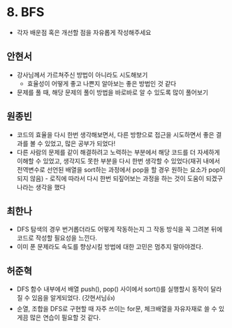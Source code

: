 # 8. BFS

- 각자 배운점 혹은 개선할 점을 자유롭게 작성해주세요


## 안현서
- 강사님께서 가르쳐주신 방법이 아니라도 시도해보기
	- 효율성이 어떻게 좋고 나쁜지 알아보는 좋은 방법인 것 같다
- 문제를 풀 때, 해당 문제의 풀이 방법을 바로바로 알 수 있도록 많이 풀어보기

## 원종빈
- 코드의 효율을 다시 한번 생각해보면서, 다른 방향으로 접근을 시도하면서 좋은 결과를 볼 수 있었고, 많은 공부가 되었다!
- 다른 사람의 문제를 같이 해결하려고 노력하는 부분에서 해당 코드를 더 자세하게 이해할 수 있었고, 생각지도 못한 부분을 다시 한번 생각할 수 있었다(재귀 내에서 전역변수로 선언된 배열을 sort하는 과정에서 pop을 할 경우 원하는 요소가 pop이 되지 않음) - 로직에 따라서 다시 한번 되짚어보는 과정을 하는 것이 도움이 되겠구나라는 생각을 했다


## 최한나
- DFS 탐색의 경우 번거롭더라도 어떻게 작동하는지 그 작동 방식을 꼭 그려본 뒤에 코드로 작성할 필요성을 느낀다.
- 이미 푼 문제라도 속도를 향상시킬 방법에 대한 고민은 멈추지 말아야겠다.

## 허준혁
- DFS 함수 내부에서 배열 push(), pop() 사이에서 sort()를 실행할시 동작이 달라질 수 있음을 알게되었다. (갓현서님👍)
- 순열, 조합을 DFS로 구현할 때 자주 쓰이는 for문, 체크배열을 자유자재로 쓸 수 있게끔 많은 연습이 필요할 것 같다.
